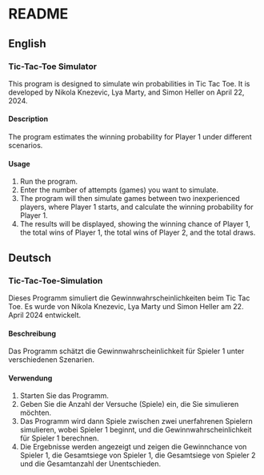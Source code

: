 # README

## English

### Tic-Tac-Toe Simulator

This program is designed to simulate win probabilities in Tic Tac Toe. It is developed by Nikola Knezevic, Lya Marty, and Simon Heller on April 22, 2024.

#### Description
The program estimates the winning probability for Player 1 under different scenarios.

#### Usage
1. Run the program.
2. Enter the number of attempts (games) you want to simulate.
3. The program will then simulate games between two inexperienced players, where Player 1 starts, and calculate the winning probability for Player 1.
4. The results will be displayed, showing the winning chance of Player 1, the total wins of Player 1, the total wins of Player 2, and the total draws.


## Deutsch

### Tic-Tac-Toe-Simulation

Dieses Programm simuliert die Gewinnwahrscheinlichkeiten beim Tic Tac Toe. Es wurde von Nikola Knezevic, Lya Marty und Simon Heller am 22. April 2024 entwickelt.

#### Beschreibung
Das Programm schätzt die Gewinnwahrscheinlichkeit für Spieler 1 unter verschiedenen Szenarien.

#### Verwendung
1. Starten Sie das Programm.
2. Geben Sie die Anzahl der Versuche (Spiele) ein, die Sie simulieren möchten.
3. Das Programm wird dann Spiele zwischen zwei unerfahrenen Spielern simulieren, wobei Spieler 1 beginnt, und die Gewinnwahrscheinlichkeit für Spieler 1 berechnen.
4. Die Ergebnisse werden angezeigt und zeigen die Gewinnchance von Spieler 1, die Gesamtsiege von Spieler 1, die Gesamtsiege von Spieler 2 und die Gesamtanzahl der Unentschieden.
